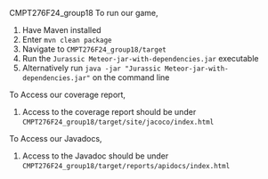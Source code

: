 CMPT276F24_group18
To run our game, <br/>
1. Have Maven installed
2. Enter ```mvn clean package```
3. Navigate to ```CMPT276F24_group18/target```
4. Run the ```Jurassic Meteor-jar-with-dependencies.jar``` executable
5. Alternatively run ```java -jar "Jurassic Meteor-jar-with-dependencies.jar"``` on the command line

To Access our coverage report, <br/>
1. Access to the coverage report should be under ```CMPT276F24_group18/target/site/jacoco/index.html```

To Access our Javadocs, <br/>
1. Access to the Javadoc should be under ```CMPT276F24_group18/target/reports/apidocs/index.html```
